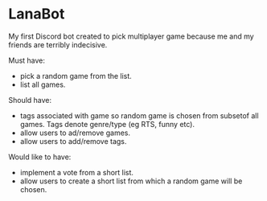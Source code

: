 # LanaBot

My first Discord bot created to pick multiplayer game because me and my friends are terribly indecisive.

Must have:
  - pick a random game from the list.
  - list all games.

Should have:
  - tags associated with game so random game is chosen from subsetof all games. Tags denote genre/type (eg RTS, funny etc).
  - allow users to ad/remove games.
  - allow users to add/remove tags.

Would like to have:
  - implement a vote from a short list.
  - allow users to create a short list from which a random game will be chosen.